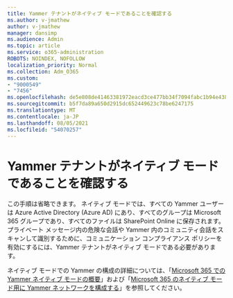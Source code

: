 ```yaml
---
title: Yammer テナントがネイティブ モードであることを確認する
ms.author: v-jmathew
author: v-jmathew
manager: dansimp
ms.audience: Admin
ms.topic: article
ms.service: o365-administration
ROBOTS: NOINDEX, NOFOLLOW
localization_priority: Normal
ms.collection: Adm_O365
ms.custom:
- "9000549"
- "7456"
ms.openlocfilehash: de5e808de41463381972eacd3ce477bb34f7094fabc1b94e438964c350a78c0e
ms.sourcegitcommit: b5f7da89a650d2915dc652449623c78be6247175
ms.translationtype: MT
ms.contentlocale: ja-JP
ms.lasthandoff: 08/05/2021
ms.locfileid: "54070257"
---
```

# <a name="verify-your-yammer-tenant-is-in-native-mode"></a>Yammer テナントがネイティブ モードであることを確認する

この手順は省略できます。 ネイティブ モードでは、すべての Yammer ユーザーは Azure Active Directory (Azure AD) にあり、すべてのグループは Microsoft 365 グループであり、すべてのファイルは SharePoint Online に保存されます。 プライベート メッセージ内の危険な会話や Yammer 内のコミュニティ会話をスキャンして識別するために、コミュニケーション コンプライアンス ポリシーを有効にするには、Yammer テナントがネイティブ モードである必要があります。  
  
ネイティブ モードでの Yammer の構成の詳細については、「[Microsoft 365 での Yammer ネイティブ モードの概要](https://go.microsoft.com/fwlink/?linkid=2129829)」および「[Microsoft 365 のネイティブ モード用に Yammer ネットワークを構成する](https://go.microsoft.com/fwlink/?linkid=2129772)」を参照してください。

